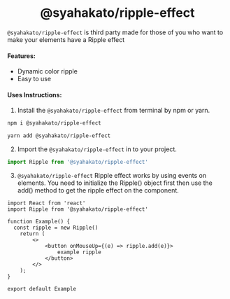 <h1 align="center">@syahakato/ripple-effect</h1>

``@syahakato/ripple-effect`` is third party made for those of you who want to make your elements have a Ripple effect

#### Features:
- Dynamic color ripple
- Easy to use

#### Uses Instructions:

1. Install the `@syahakato/ripple-effect` from terminal by npm or yarn.

```bash
npm i @syahakato/ripple-effect

yarn add @syahakato/ripple-effect
```

2. Import the `@syahakato/ripple-effect` in to your project.

```ts
import Ripple from '@syahakato/ripple-effect'
```

3. `@syahakato/ripple-effect` Ripple effect works by using events on elements. You need to initialize the Ripple() object first then use the add() method to get the ripple effect on the component.

```tsx
import React from 'react'
import Ripple from '@syahakato/ripple-effect'

function Example() {
  const ripple = new Ripple()
    return (
        <>
            <button onMouseUp={(e) => ripple.add(e)}>
                example ripple
            </button>
        </>
    );
}

export default Example
```